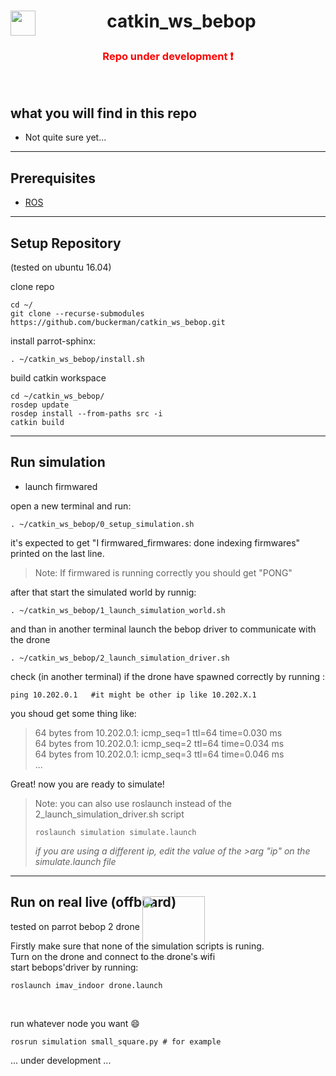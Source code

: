 # <img align="left" src="https://avatars1.githubusercontent.com/u/36579711?s=200&v=4" width="40" ><p align="center">catkin_ws_bebop</p>

### <p align="center"><div style="text-align:center;color:red"><bold >Repo under development</bold> :exclamation:</div></p>
<br>


## what you will find in this repo
* Not quite sure yet...

----
## Prerequisites
* [ROS](http://wiki.ros.org/kinetic/Installation/Ubuntu)


----
## Setup Repository 
(tested on ubuntu 16.04)


clone repo
```
cd ~/
git clone --recurse-submodules https://github.com/buckerman/catkin_ws_bebop.git
```
install parrot-sphinx:
```
. ~/catkin_ws_bebop/install.sh
```

build catkin workspace
```
cd ~/catkin_ws_bebop/
rosdep update
rosdep install --from-paths src -i
catkin build
```
<!-- >Note: if you want to use the opencv build from source instead of the one that comes with the ros, you canedit the CMakeList.txt file of the packages that require OpenCV (simulation and cvbridge) uncommenting the block of code:
> ```
> #----------CUSTOM OPENCV--------- 
> ...
> #--------------------------------
> ```
> and than build the catkin workspace -->
<!-- 
finally run these commands
```
echo "source ~/catkin_ws_bebop/setup.sh" >> ~/.bashrc
source ~/.bashrc
``` -->

----
## Run simulation
* launch firmwared

open a new terminal and run:
```
. ~/catkin_ws_bebop/0_setup_simulation.sh
```
it's expected to get "I firmwared_firmwares: done indexing firmwares" printed on the last line.
>Note: If firmwared is running correctly you should get "PONG" </br>

after that start the simulated world by runnig:
```
. ~/catkin_ws_bebop/1_launch_simulation_world.sh
```
and than in another terminal launch the bebop driver to communicate with the drone
```
. ~/catkin_ws_bebop/2_launch_simulation_driver.sh
```
check (in another terminal) if the drone have spawned correctly by running :
```
ping 10.202.0.1   #it might be other ip like 10.202.X.1
```
you shoud get some thing like:
>64 bytes from 10.202.0.1: icmp_seq=1 ttl=64 time=0.030 ms<br>
64 bytes from 10.202.0.1: icmp_seq=2 ttl=64 time=0.034 ms<br>
64 bytes from 10.202.0.1: icmp_seq=3 ttl=64 time=0.046 ms<br>
...

Great! now you are ready to simulate!

>Note: you can also use roslaunch instead of the 2_launch_simulation_driver.sh script
>```
>roslaunch simulation simulate.launch
>```
>*if you are using a different ip, edit the value of the >arg "ip" on the simulate.launch file*


----

## Run on real live (offboard)
tested on parrot bebop 2 drone  <img align="center" style="margin:-50px 0px -50px 0px;" src=".assets/parrot-bebop-2" width="100" >

Firstly make sure that none of the simulation scripts is runing.<br>
Turn on the drone and connect to the drone's wifi<br>
start bebops'driver by running:
```
roslaunch imav_indoor drone.launch
```
<br>

run whatever node you want :smile: 
```
rosrun simulation small_square.py # for example
```
... under development ...


